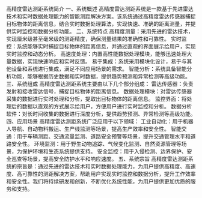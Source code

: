 高精度雷达测距系统简介
一、系统概述
高精度雷达测距系统是一款基于先进雷达技术和实时数据处理能力的智能测距解决方案。该系统通过高精度雷达传感器捕捉目标物体的距离信息，结合实时数据处理算法，实现快速、准确的距离测量，并提供实时监控和数据分析功能。
二、系统特点
高精度测量：采用先进的雷达技术，实现厘米级甚至毫米级的测距精度，确保测量结果的准确性和可靠性。
实时监控：系统能够实时捕捉目标物体的距离信息，并通过直观的界面展示给用户，实现实时监控和动态分析。
高速度处理：内置高性能数据处理模块，能够迅速处理大量数据，实现快速响应和实时反馈。
易于集成：系统采用模块化设计，易于与其他设备和系统进行集成，满足不同应用场景的需求。
智能分析：系统具备智能分析功能，能够根据历史数据和实时数据，提供趋势预测和异常检测等高级功能。
三、系统组成
高精度雷达测距系统主要由以下几个部分组成：
雷达传感器：负责发射和接收雷达信号，捕捉目标物体的距离信息。
数据处理模块：对雷达传感器采集的数据进行实时处理和分析，提取出目标物体的距离信息。
监控界面：将处理后的数据以直观的方式展示给用户，方便用户进行实时监控和分析。
数据分析软件：对长时间收集的数据进行深度分析，提供趋势预测、异常检测等高级功能。
四、应用场景
高精度雷达测距系统广泛应用于以下领域：
工业自动化：用于机器人导航、自动物料搬运、生产线监测等场景，提高生产效率和安全性。
智能交通：用于车辆测距、交通流量监测、道路安全预警等场景，提升交通管理水平和道路安全性。
环境监测：用于野生动物追踪、气候变化监测、自然资源管理等场景，为保护环境和生态系统提供支持。
安全监控：用于入侵检测、边界保护、安全巡查等场景，提高安全防护水平和响应速度。
五、系统宗旨
高精度雷达测距系统的宗旨是：通过先进的雷达技术和实时数据处理能力，为用户提供高精度、高速度、高可靠性的测距解决方案，帮助用户实现实时监控和数据分析，提升工作效率和安全性。我们将持续研发和创新，不断优化系统性能，为用户提供更加优质的服务和支持。